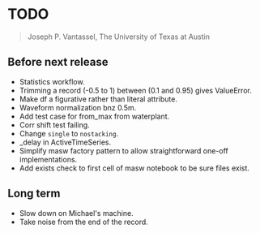 # TODO

> Joseph P. Vantassel, The University of Texas at Austin

## Before next release

-   Statistics workflow.
-   Trimming a record (-0.5 to 1) between (0.1 and 0.95) gives ValueError.
-   Make df a figurative rather than literal attribute.
-   Waveform normalization bnz 0.5m.
-   Add test case for from_max from waterplant.
-   Corr shift test failing.
-   Change `single` to `nostacking`.
-   _delay in ActiveTimeSeries.
-   Simplify masw factory pattern to allow straightforward one-off implementations.
-   Add exists check to first cell of masw notebook to be sure files exist.

## Long term

-   Slow down on Michael's machine.
-   Take noise from the end of the record.
